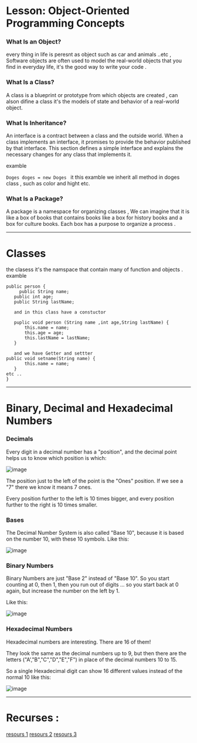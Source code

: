 # Lesson: Object-Oriented Programming Concepts
### What Is an Object?

every thing in life is peresnt as object such as car and animals ..etc , Software objects are often used to model the real-world objects that you find in everyday life,  it's the good way to write your code . 

### What Is a Class?
A class is a blueprint or prototype from which objects are created , can alson difine a class it's the models of state and behavior of a real-world object.

### What Is Inheritance? 

An interface is a contract between a class and the outside world. When a class implements an interface, it promises to provide the behavior published by that interface. This section defines a simple interface and explains the necessary changes for any class that implements it. 

examble 

``
Doges doges = new Doges 
``
it this examble we inherit all method in doges class , such as color and hight etc.

### What Is a Package?
A package is a namespace for organizing classes , We can imagine that it is like a box of books that contains books like a box for history books and a box for culture books. Each box has a purpose to organize a process .

--------------------------------------------------------------------

# Classes 
 the clasess it's the namspace that contain many of function  and objects .
 examble

 ````
 public person {
      public String name;
    public int age;
    public String lastName;

    and in this class have a constuctor 

    puplic void person (String name ,int age,String lastName) {
        this.name = name;
        this.age = age;
        this.lastName = lastName;
    }

    and we have Getter and settter
 public void setname(String name) {
        this.name = name;
    }
etc ..
 } 

 ````
------------------------------------------------------------------

 # Binary, Decimal and Hexadecimal Numbers

### Decimals
Every digit in a decimal number has a "position", and the decimal point helps us to know which position is which:

![image](https://user-images.githubusercontent.com/97642724/155985264-e4b7801f-f433-466a-bc70-68d1397704c6.png)

The position just to the left of the point is the "Ones" position. If we see a "7" there we know it means 7 ones.

Every position further to the left is 10 times bigger, and every position further to the right is 10 times smaller.

### Bases

The Decimal Number System is also called "Base 10", because it is based on the number 10, with these 10 symbols.
Like this:

![image](https://user-images.githubusercontent.com/97642724/155985441-6348494f-d5e1-44b9-b154-4dcd11d51ff9.png)


### Binary Numbers 

Binary Numbers are just "Base 2" instead of "Base 10". So you start counting at 0, then 1, then you run out of digits ... so you start back at 0 again, but increase the number on the left by 1.

Like this:

![image](https://user-images.githubusercontent.com/97642724/155985605-3a08e8ce-9cec-4fd8-9376-1f26a755bb02.png)

### Hexadecimal Numbers

Hexadecimal numbers are interesting. There are 16 of them!

They look the same as the decimal numbers up to 9, but then there are the letters ("A',"B","C","D","E","F") in place of the decimal numbers 10 to 15.

So a single Hexadecimal digit can show 16 different values instead of the normal 10 like this:

![image](https://user-images.githubusercontent.com/97642724/155985732-ebe7e854-42f3-40d5-a0fc-bd2eaf25004b.png)

-----------------------------------------------------
 # Recurses :

 [resours 1](https://docs.oracle.com/javase/tutorial/java/concepts/)
 [resours 2](https://docs.oracle.com/javase/tutorial/java/javaOO/classes.html)
 [resours 3](https://www.mathsisfun.com/binary-decimal-hexadecimal.html)
